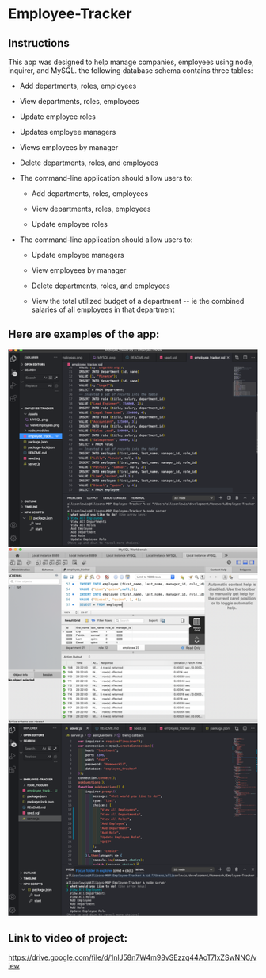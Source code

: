 # Employee-Tracker

## Instructions

This app was designed to help manage companies, employees using node, inquirer, and MySQL.
the following database schema contains three tables:
 * Add departments, roles, employees

  * View departments, roles, employees

  * Update employee roles


  * Updates employee managers

  * Views employees by manager

  * Delete departments, roles, and employees


* The command-line application should allow users to:

  * Add departments, roles, employees

  * View departments, roles, employees

  * Update employee roles

* The command-line application should allow users to:

  * Update employee managers

  * View employees by manager

  * Delete departments, roles, and employees

  * View the total utilized budget of a department -- ie the combined salaries of all employees in that department
## Here are examples of the app:
![Image of .SQL](Assets/EmployeeSql.png)
![Image of MYSQL PAGE](Assets/MYSQL.png)
![Image of MYSQL PAGE](Assets/ViewEmployees.png)

## Link to video of project:
https://drive.google.com/file/d/1nlJ58n7W4m98vSEzzq44AoT7IxZSwNNC/view
